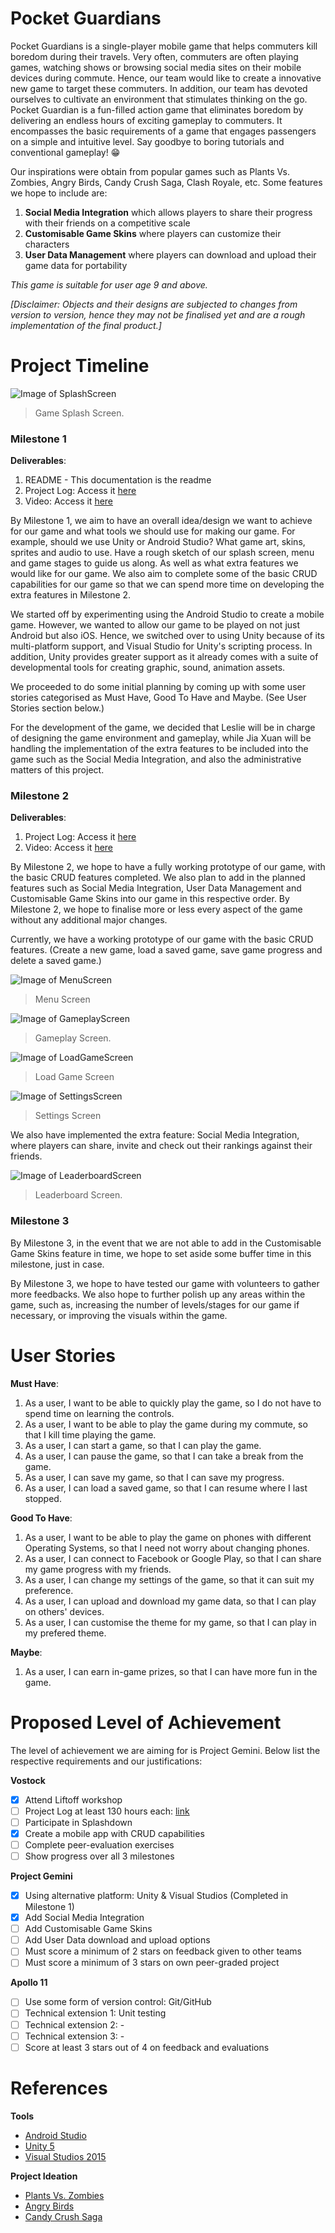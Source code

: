 # Pocket Guardians

Pocket Guardians is a single-player mobile game that helps commuters kill boredom during their travels. Very often, commuters are often playing games, watching shows or browsing social media sites on their mobile devices during commute. Hence, our team would like to create a innovative new game to target these commuters. In addition, our team has devoted ourselves to cultivate an environment that stimulates thinking on the go. Pocket Guardian is a fun-filled action game that eliminates boredom by delivering an endless hours of exciting gameplay to commuters. It encompasses the basic requirements of a game that engages passengers on a simple and intuitive level. Say goodbye to boring tutorials and conventional gameplay! :grin:

Our inspirations were obtain from popular games such as Plants Vs. Zombies, Angry Birds, Candy Crush Saga, Clash Royale, etc. Some features we hope to include are:

1. **Social Media Integration** which allows players to share their progress with their friends on a competitive scale
2. **Customisable Game Skins** where players can customize their characters
3. **User Data Management** where players can download and upload their game data for portability

_This game is suitable for user age 9 and above._

_[Disclaimer: Objects and their designs are subjected to changes from version to version, hence they may not be finalised yet and are a rough implementation of the final product.]_

# Project Timeline

![Image of SplashScreen](https://github.com/chuajiaxuan/TeamJXL-PocketGuardians/blob/master/PGSplashScreen.png)
> Game Splash Screen.

### **Milestone 1** 

**Deliverables**:

1. README - This documentation is the readme
2. Project Log: Access it [here](https://docs.google.com/spreadsheets/d/1WCo749g4-QwL-TzHND1M7yVN06aqQtc5tcn_mW-Oyqo/edit?usp=sharing)
3. Video: Access it [here](https://www.youtube.com/watch?v=oaUxtZ5ep_Y)

By Milestone 1, we aim to have an overall idea/design we want to achieve for our game and what tools we should use for making our game. For example, should we use Unity or Android Studio? What game art, skins, sprites and audio to use. Have a rough sketch of our splash screen, menu and game stages to guide us along. As well as what extra features we would like for our game. We also aim to complete some of the basic CRUD capabilities for our game so that we can spend more time on developing the extra features in Milestone 2.

We started off by experimenting using the Android Studio to create a mobile game. However, we wanted to allow our game to be played on not just Android but also iOS. Hence, we switched over to using Unity because of its multi-platform support, and Visual Studio for Unity's scripting process. In addition, Unity provides greater support as it already comes with a suite of developmental tools for creating graphic, sound, animation assets. 

We proceeded to do some initial planning by coming up with some user stories categorised as Must Have, Good To Have and Maybe. (See User Stories section below.)

For the development of the game, we decided that Leslie will be in charge of designing the game environment and gameplay, while Jia Xuan will be handling the implementation of the extra features to be included into the game such as the Social Media Integration, and also the administrative matters of this project.

### **Milestone 2** 

**Deliverables**:

1. Project Log: Access it [here](https://docs.google.com/spreadsheets/d/1WCo749g4-QwL-TzHND1M7yVN06aqQtc5tcn_mW-Oyqo/edit?usp=sharing)
2. Video: Access it [here]()

By Milestone 2, we hope to have a fully working prototype of our game, with the basic CRUD features completed. We also plan to add in the planned features such as Social Media Integration, User Data Management and Customisable Game Skins into our game in this respective order. By Milestone 2, we hope to finalise more or less every aspect of the game without any additional major changes.

Currently, we have a working prototype of our game with the basic CRUD features. (Create a new game, load a saved game, save game progress and delete a saved game.) 

![Image of MenuScreen](https://github.com/chuajiaxuan/TeamJXL-PocketGuardians/blob/master/PGMenuScreen.png)
> Menu Screen

![Image of GameplayScreen](https://github.com/chuajiaxuan/TeamJXL-PocketGuardians/blob/master/PGGameplayScreen.png)
> Gameplay Screen.

![Image of LoadGameScreen](https://github.com/chuajiaxuan/TeamJXL-PocketGuardians/blob/master/PGLoadScreen.png)
> Load Game Screen

![Image of SettingsScreen](https://github.com/chuajiaxuan/TeamJXL-PocketGuardians/blob/master/PGSettingScreen.png)
> Settings Screen

We also have implemented the extra feature: Social Media Integration, where players can share, invite and check out their rankings against their friends.

![Image of LeaderboardScreen](https://github.com/chuajiaxuan/TeamJXL-PocketGuardians/blob/master/PGLeaderboard.png)
> Leaderboard Screen.

### **Milestone 3** 

By Milestone 3, in the event that we are not able to add in the Customisable Game Skins feature in time, we hope to set aside some buffer time in this milestone, just in case.

By Milestone 3, we hope to have tested our game with volunteers to gather more feedbacks. We also hope to further polish up any areas within the game, such as, increasing the number of levels/stages for our game if necessary, or improving the visuals within the game.

# User Stories

**Must Have**:

1. As a user, I want to be able to quickly play the game, so I do not have to spend time on learning the controls.
2. As a user, I want to be able to play the game during my commute, so that I kill time playing the game.
3. As a user, I can start a game, so that I can play the game.
4. As a user, I can pause the game, so that I can take a break from the game.
5. As a user, I can save my game, so that I can save my progress.
6. As a user, I can load a saved game, so that I can resume where I last stopped.

**Good To Have**:

1. As a user, I want to be able to play the game on phones with different Operating Systems, so that I need not worry about changing phones.
2. As a user, I can connect to Facebook or Google Play, so that I can share my game progress with my friends.
3. As a user, I can change my settings of the game, so that it can suit my preference.
4. As a user, I can upload and download my game data, so that I can play on others' devices.
5. As a user, I can customise the theme for my game, so that I can play in my prefered theme.

**Maybe**:

1. As a user, I can earn in-game prizes, so that I can have more fun in the game.

# Proposed Level of Achievement

The level of achievement we are aiming for is Project Gemini. Below list the respective requirements and our justifications:

**Vostock**
- [x] Attend Liftoff workshop
- [ ] Project Log at least 130 hours each: [link](https://docs.google.com/spreadsheets/d/1WCo749g4-QwL-TzHND1M7yVN06aqQtc5tcn_mW-Oyqo/edit?usp=sharing)
- [ ] Participate in Splashdown
- [x] Create a mobile app with CRUD capabilities
- [ ] Complete peer-evaluation exercises
- [ ] Show progress over all 3 milestones

**Project Gemini**
- [x] Using alternative platform: Unity & Visual Studios (Completed in Milestone 1)
- [x] Add Social Media Integration
- [ ] Add Customisable Game Skins
- [ ] Add User Data download and upload options
- [ ] Must score a minimum of 2 stars on feedback given to other teams
- [ ] Must score a minimum of 3 stars on own peer-graded project

**Apollo 11**
- [ ] Use some form of version control: Git/GitHub
- [ ] Technical extension 1: Unit testing
- [ ] Technical extension 2: -
- [ ] Technical extension 3: -
- [ ] Score at least 3 stars out of 4 on feedback and evaluations

# References

**Tools**

* [Android Studio](https://developer.android.com/studio/index.html)
* [Unity 5](https://unity3d.com/)
* [Visual Studios 2015](https://www.visualstudio.com/en-us/downloads/download-visual-studio-vs.aspx)

**Project Ideation**

* [Plants Vs. Zombies](http://www.popcap.com/plants-vs-zombies)
* [Angry Birds](https://www.angrybirds.com/)
* [Candy Crush Saga](http://candycrushsaga.com/)
